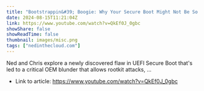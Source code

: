 ```yaml
---
title: "Bootstrappin&#39; Boogie: Why Your Secure Boot Might Not Be So Secure"
date: 2024-08-15T11:21:04Z
link: https://www.youtube.com/watch?v=QkEf0J_0gbc
showShare: false
showReadTime: false
thumbnail: images/misc.png
tags: ["nedinthecloud.com"]
---
```

Ned and Chris explore a newly discovered flaw in UEFI Secure Boot that's led to a critical OEM blunder that allows rootkit attacks, ...

- Link to article: https://www.youtube.com/watch?v=QkEf0J_0gbc